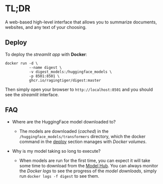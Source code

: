 # TL;DR
A web-based high-level interface that allows you to summarize documents,
websites, and any text of your choosing.

## Deploy
To deploy the *streamlit app* with **Docker**:
```
docker run -d \
           --name digest \
           -v digest_models:/huggingface_models \
           -p 8501:8501 \
           ghcr.io/ragingtiger/digest:master
```
Then simply open your browser to `http://localhost:8501` and you should see the
*streamlit* interface.

## FAQ
+ Where are the HuggingFace model downloaded to?
  - The models are downloaded (*cached*) in the `/huggingface_models/transformers` directory, which the docker command in the [deploy](#deploy) section
    manages with *Docker volumes*.
    
+ Why is my model taking so long to execute?
  - When models are run for the first time, you can expect it will take some time to download from the 
    [Model Hub](https://huggingface.co/docs/hub/models-the-hub). You can always monitor the *Docker logs* to see the progress of the *model downloads*,
    simply run `docker logs -f digest` to see them.
